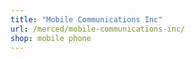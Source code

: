 ```yaml
---
title: "Mobile Communications Inc"
url: /merced/mobile-communications-inc/
shop: mobile phone
---
```


